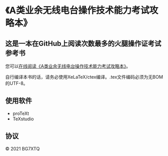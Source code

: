 # 《A类业余无线电台操作技术能力考试攻略本》

## 这是一本在GitHub上阅读次数最多的火腿操作证考试参考书

您可以[在线阅读《A类业余无线电台操作技术能力考试攻略本》](https://github.com/mike2718/ham/blob/main/ham_a.pdf)。

自行编译本书的话，请务必使用XeLaTeX/ctex编译。.tex文件编码必须为无BOM的UTF-8。

## 使用软件

* proTeXt
* TeXstudio

## 协议

&copy; 2021 BG7XTQ
